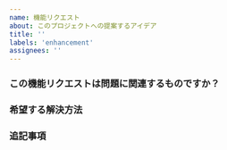```yaml
---
name: 機能リクエスト
about: このプロジェクトへの提案するアイデア
title: ''
labels: 'enhancement'
assignees: ''
---
```


### この機能リクエストは問題に関連するものですか？

### 希望する解決方法

### 追記事項
